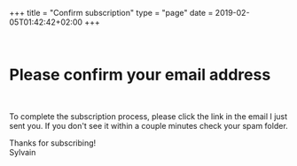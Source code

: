 +++
title = "Confirm subscription"
type = "page"
date = 2019-02-05T01:42:42+02:00
+++

<br />

# Please confirm your email address

<div class="text-left">


<br />


To complete the subscription process, please click the link in the email I just sent you.
If you don't see it within a couple minutes check your spam folder.



<!-- ### 2. Add {{< email >}} to your address book

To help ensure that you get each issue of Open Source Weekly please add my email to your address book.
This is especially true if you use Gmail as it may mark it as spam. -->



<!-- ### 3. Spread the word

When it comes to newsletters, word of mouth is powerful!
 -->


Thanks for subscribing! <br/>
Sylvain

</div>
